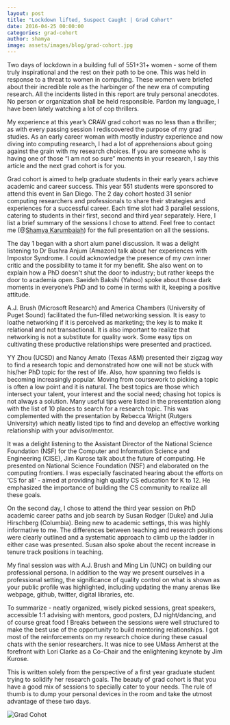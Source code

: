```yaml
---
layout: post
title: "Lockdown lifted, Suspect Caught | Grad Cohort"
date: 2016-04-25 00:00:00
categories: grad-cohort
author: shamya
image: assets/images/blog/grad-cohort.jpg
---
```


Two days of lockdown in a building full of 551+31+ women - some of them truly inspirational and the rest on their path to be one. This was held in response to a threat to women in computing. These women were briefed about their incredible role as the harbinger of the new era of computing research. All the incidents listed in this report are truly personal anecdotes. No person or organization shall be held responsible. Pardon my language, I have been lately watching a lot of cop thrillers.
						
My experience at this year’s CRAW grad cohort was no less than a thriller; as with every passing session I rediscovered the purpose of my grad studies. As an early career woman with mostly industry experience and now diving into computing research, I had a lot of apprehensions about going against the grain with my research choices. If you are someone who is having one of those “I am not so sure” moments in your research, I say this article and the next grad cohort is for you.
						
Grad cohort is aimed to help graduate students in their early years achieve academic and career success. This year 551 students were sponsored to attend this event in San Diego. The 2 day cohort hosted 31 senior computing researchers and professionals to share their strategies and experiences for a successful career. Each time slot had 3 parallel sessions, catering to students in their first, second and third year separately. Here, I list a brief summary of the sessions I chose to attend. Feel free to contact me (@[Shamya Karumbaiah](http://shamya.github.io)) for the full presentation on all the sessions.
						
The day 1 began with a short alum panel discussion. It was a delight listening to Dr Bushra Anjum (Amazon) talk about her experiences with Impostor Syndrome. I could acknowledge the presence of my own inner critic and the possibility to tame it for my benefit. She also went on to explain how a PhD doesn't shut the door to industry; but rather keeps the door to academia open. Saeideh Bakshi (Yahoo) spoke about those dark moments in everyone’s PhD and to come in terms with it, keeping a positive attitude.
						
A.J. Brush (Microsoft Research) and America Chambers (University of Puget Sound) facilitated the fun-filled networking session. It is easy to loathe networking if it is perceived as marketing; the key is to make it relational and not transactional. It is also important to realize that networking is not a substitute for quality work. Some easy tips on cultivating these productive relationships were presented and practiced.
						
YY Zhou (UCSD) and Nancy Amato (Texas A&M) presented their zigzag way to find a research topic and demonstrated how one will not be stuck with his/her PhD topic for the rest of life. Also, how spanning two fields is becoming increasingly popular. Moving from coursework to picking a topic is often a low point and it is natural. The best topics are those which intersect your talent, your interest and the social need; chasing hot topics is not always a solution. Many useful tips were listed in the presentation along with the list of 10 places to search for a research topic. This was complemented with the presentation by Rebecca Wright (Rutgers University) which neatly listed tips to find and develop an effective working relationship with your advisor/mentor.
						
It was a delight listening to the Assistant Director of the National Science Foundation (NSF) for the Computer and Information Science and Engineering (CISE), Jim Kurose talk about the future of computing. He presented on National Science Foundation (NSF) and elaborated on the computing frontiers. I was especially fascinated hearing about the efforts on ‘CS for all’ - aimed at providing high quality CS education for K to 12. He emphasized the importance of building the CS community to realize all these goals.
						
On the second day, I chose to attend the third year session on PhD academic career paths and job search by Susan Rodger (Duke) and Julia Hirschberg (Columbia). Being new to academic settings, this was highly informative to me. The differences between teaching and research positions were clearly outlined and a systematic approach to climb up the ladder in either case was presented. Susan also spoke about the recent increase in tenure track positions in teaching.
						
My final session was with A.J. Brush and Ming Lin (UNC) on building our professional persona. In addition to the way we present ourselves in a professional setting, the significance of quality control on what is shown as your public profile was highlighted, including updating the many arenas like webpage, github, twitter, digital libraries, etc.
						
To summarize - neatly organized, wisely picked sessions, great speakers, accessible 1:1 advising with mentors, good posters, DJ night/dancing, and of course great food ! Breaks between the sessions were well structured to make the best use of the opportunity to build mentoring relationships. I got most of the reinforcements on my research choice during these casual chats with the senior researchers. It was nice to see UMass Amherst at the forefront with Lori Clarke as a Co-Chair and the enlightening keynote by Jim Kurose.

This is written solely from the perspective of a first year graduate student trying to solidify her research goals. The beauty of grad cohort is that you have a good mix of sessions to specially cater to your needs. The rule of thumb is to dump your personal devices in the room and take the utmost advantage of these two days. 

![Grad Cohot](/images/gradCohort.png)
